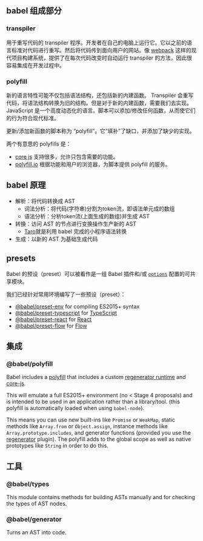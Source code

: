 ## babel 组成部分
### transpiler
用于重写代码的 transpiler 程序。开发者在自己的电脑上运行它。它以之前的语言标准对代码进行重写。然后将代码传到面向用户的网站。像 [webpack](http://webpack.github.io/) 这样的现代项目构建系统，提供了在每次代码改变时自动运行 transpiler 的方法，因此很容易集成在开发过程中。

### polyfill
新的语言特性可能不仅包括语法结构，还包括新的内建函数。 Transpiler 会重写代码，将语法结构转换为旧的结构。但是对于新的内建函数，需要我们去实现。JavaScript 是一个高度动态化的语言。脚本可以添加/修改任何函数，从而使它们的行为符合现代标准。

更新/添加新函数的脚本称为 “polyfill”。它“填补”了缺口，并添加了缺少的实现。

两个有意思的 polyfills 是：

-   [core js](https://github.com/zloirock/core-js) 支持很多，允许只包含需要的功能。
-   [polyfill.io](http://polyfill.io/) 根据功能和用户的浏览器，为脚本提供 polyfill 的服务。

## babel 原理
-   解析：将代码转换成 AST
    -   词法分析：将代码(字符串)分割为token流，即语法单元成的数组
    -   语法分析：分析token流(上面生成的数组)并生成 AST
-   转换：访问 AST 的节点进行变换操作生产新的 AST
    -   [Taro](https://github.com/NervJS/taro/blob/master/packages/taro-transformer-wx/src/index.ts#L15)就是利用 babel 完成的小程序语法转换
-   生成：以新的 AST 为基础生成代码


## presets

Babel 的预设（preset）可以被看作是一组 Babel 插件和/或 [`options`](https://www.babeljs.cn/docs/options) 配置的可共享模块。

我们已经针对常用环境编写了一些预设（preset）：

-   [@babel/preset-env](https://www.babeljs.cn/docs/babel-preset-env) for compiling ES2015+ syntax
-   [@babel/preset-typescript](https://www.babeljs.cn/docs/babel-preset-typescript) for [TypeScript](https://www.typescriptlang.org/)
-   [@babel/preset-react](https://www.babeljs.cn/docs/babel-preset-react) for [React](https://reactjs.org/)
-   [@babel/preset-flow](https://www.babeljs.cn/docs/babel-preset-flow) for [Flow](https://flow.org/)

## 集成
### @babel/polyfill
Babel includes a [polyfill](https://en.wikipedia.org/wiki/Polyfill_(programming)) that includes a custom [regenerator runtime](https://github.com/facebook/regenerator/blob/master/packages/regenerator-runtime/runtime.js) and [core-js](https://github.com/zloirock/core-js).

This will emulate a full ES2015+ environment (no < Stage 4 proposals) and is intended to be used in an application rather than a library/tool. (this polyfill is automatically loaded when using `babel-node`).

This means you can use new built-ins like `Promise` or `WeakMap`, static methods like `Array.from` or `Object.assign`, instance methods like `Array.prototype.includes`, and generator functions (provided you use the [regenerator](https://www.babeljs.cn/docs/babel-plugin-transform-regenerator) plugin). The polyfill adds to the global scope as well as native prototypes like `String` in order to do this.

## 工具
### @babel/types
This module contains methods for building ASTs manually and for checking the types of AST nodes.

### @babel/generator
Turns an AST into code.